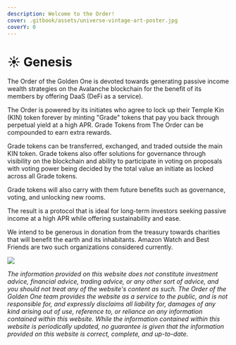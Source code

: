 ```yaml
---
description: Welcome to the Order!
cover: .gitbook/assets/universe-vintage-art-poster.jpg
coverY: 0
---
```


# ☀ Genesis

The Order of the Golden One is devoted towards generating passive income wealth strategies on the Avalanche blockchain for the benefit of its members by offering DaaS (DeFi as a service).&#x20;

The Order is powered by its initiates who agree to lock up their Temple Kin (KIN) token forever by minting "Grade" tokens that pay you back through perpetual yield at a high APR. Grade Tokens from The Order can be compounded to earn extra rewards.

Grade tokens can be transferred, exchanged, and traded outside the main KIN token. Grade tokens also offer solutions for governance through visibility on the blockchain and ability to participate in voting on proposals with voting power being decided by the total value an initiate as locked across all Grade tokens.

Grade tokens will also carry with them future benefits such as governance, voting, and unlocking new rooms.

The result is a protocol that is ideal for long-term investors seeking passive income at a high APR while offering sustainability and ease.

We intend to be generous in donation from the treasury towards charities that will benefit the earth and its inhabitants. Amazon Watch and Best Friends are two such organizations considered currently.

![](<.gitbook/assets/pd206-21a\_1 (1).jpg>)

_The information provided on this website does not constitute investment advice, financial advice, trading advice, or any other sort of advice, and you should not treat any of the website's content as such. The Order of the Golden One team provides the website as a service to the public, and is not responsible for, and expressly disclaims all liability for, damages of any kind arising out of use, reference to, or reliance on any information contained within this website. While the information contained within this website is periodically updated, no guarantee is given that the information provided on this website is correct, complete, and up-to-date._
